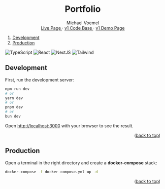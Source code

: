 <a name="readme-top"></a>

<!-- HERO SECTION -->
<div align="center">
  <h1 align="center">Portfolio</h1>
  <p align="center">
    Michael Voemel
    <br />
    <a href="https://michael.voemel.org/">
        Live Page
    </a>
    ·
    <a href="https://github.com/mvoemel/portfolio/tree/v1">
        v1 Code Base
    </a>
    ·
    <a href="https://mvoemelv1.onrender.com/">
        v1 Demo Page
    </a>
  </p>
</div>

<!-- TABLE OF CONTENTS -->
<ol>
  <li><a href="#development">Development</a></li>
  <li><a href="#production">Production</a></li>
  <!-- <li><a href="#license">License</a></li> -->
</ol>

![TypeScript][TypeScript]
![React][React]
![NextJS][NextJS]
![Tailwind][Tailwind]

## Development

First, run the development server:

```bash
npm run dev
# or
yarn dev
# or
pnpm dev
# or
bun dev
```

Open [http://localhost:3000](http://localhost:3000) with your browser to see the result.

<p align="right">(<a href="#readme-top">back to top</a>)</p>

## Production

Open a terminal in the right directory and create a **docker-compose** stack:

```bash
docker-compose -f docker-compose.yml up -d
```

<p align="right">(<a href="#readme-top">back to top</a>)</p>

[TypeScript]: https://img.shields.io/badge/TypeScript-007ACC?style=for-the-badge&logo=typescript&logoColor=white
[React]: https://img.shields.io/badge/React-20232A?style=for-the-badge&logo=react&logoColor=61DAFB
[NextJS]: https://img.shields.io/badge/next.js-000000?style=for-the-badge&logo=nextdotjs&logoColor=white
[Tailwind]: https://img.shields.io/badge/Tailwind_CSS-38B2AC?style=for-the-badge&logo=tailwind-css&logoColor=white
